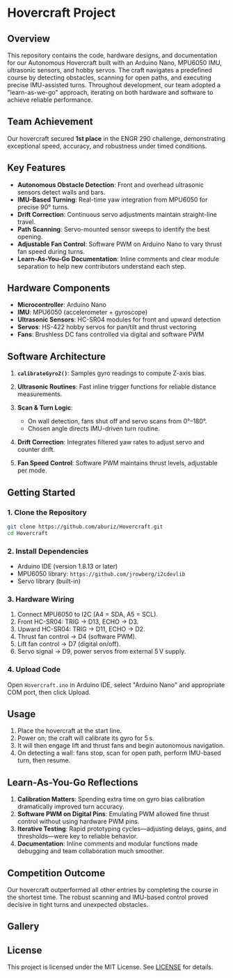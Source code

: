 # Hovercraft Project

## Overview

This repository contains the code, hardware designs, and documentation for our Autonomous Hovercraft built with an Arduino Nano, MPU6050 IMU, ultrasonic sensors, and hobby servos. The craft navigates a predefined course by detecting obstacles, scanning for open paths, and executing precise IMU-assisted turns. Throughout development, our team adopted a "learn-as-we-go" approach, iterating on both hardware and software to achieve reliable performance.

## Team Achievement

Our hovercraft secured **1st place** in the ENGR 290 challenge, demonstrating exceptional speed, accuracy, and robustness under timed conditions.

## Key Features

* **Autonomous Obstacle Detection**: Front and overhead ultrasonic sensors detect walls and bars.
* **IMU-Based Turning**: Real-time yaw integration from MPU6050 for precise 90° turns.
* **Drift Correction**: Continuous servo adjustments maintain straight-line travel.
* **Path Scanning**: Servo-mounted sensor sweeps to identify the best opening.
* **Adjustable Fan Control**: Software PWM on Arduino Nano to vary thrust fan speed during turns.
* **Learn-As-You-Go Documentation**: Inline comments and clear module separation to help new contributors understand each step.

## Hardware Components

* **Microcontroller**: Arduino Nano
* **IMU**: MPU6050 (accelerometer + gyroscope)
* **Ultrasonic Sensors**: HC-SR04 modules for front and upward detection
* **Servos**: HS-422 hobby servos for pan/tilt and thrust vectoring
* **Fans**: Brushless DC fans controlled via digital and software PWM

## Software Architecture

1. **`calibrateGyroZ()`**: Samples gyro readings to compute Z-axis bias.
2. **Ultrasonic Routines**: Fast inline trigger functions for reliable distance measurements.
3. **Scan & Turn Logic**:

   * On wall detection, fans shut off and servo scans from 0°–180°.
   * Chosen angle directs IMU-driven turn routine.
4. **Drift Correction**: Integrates filtered yaw rates to adjust servo and counter drift.
5. **Fan Speed Control**: Software PWM maintains thrust levels, adjustable per mode.

## Getting Started

### 1. Clone the Repository

```bash
git clone https://github.com/aburiz/Hovercraft.git
cd Hovercraft
```

### 2. Install Dependencies

* Arduino IDE (version 1.8.13 or later)
* MPU6050 library: `https://github.com/jrowberg/i2cdevlib`
* Servo library (built-in)

### 3. Hardware Wiring

1. Connect MPU6050 to I2C (A4 = SDA, A5 = SCL).
2. Front HC-SR04: TRIG → D13, ECHO → D3.
3. Upward HC-SR04: TRIG → D11, ECHO → D2.
4. Thrust fan control → D4 (software PWM).
5. Lift fan control → D7 (digital on/off).
6. Servo signal → D9, power servos from external 5 V supply.

### 4. Upload Code

Open `Hovercraft.ino` in Arduino IDE, select "Arduino Nano" and appropriate COM port, then click Upload.

## Usage

1. Place the hovercraft at the start line.
2. Power on; the craft will calibrate its gyro for 5 s.
3. It will then engage lift and thrust fans and begin autonomous navigation.
4. On detecting a wall: fans stop, scan for open path, perform IMU-based turn, then resume.

## Learn-As-You-Go Reflections

1. **Calibration Matters**: Spending extra time on gyro bias calibration dramatically improved turn accuracy.
2. **Software PWM on Digital Pins**: Emulating PWM allowed fine thrust control without using hardware PWM pins.
3. **Iterative Testing**: Rapid prototyping cycles—adjusting delays, gains, and thresholds—were key to reliable behavior.
4. **Documentation**: Inline comments and modular functions made debugging and team collaboration much smoother.

## Competition Outcome

Our hovercraft outperformed all other entries by completing the course in the shortest time. The robust scanning and IMU-based control proved decisive in tight turns and unexpected obstacles.

## Gallery


## License

This project is licensed under the MIT License. See [LICENSE](LICENSE) for details.

